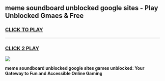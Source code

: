 
## meme soundboard unblocked google sites - Play Unblocked Gmaes & Free
<h3>
<a href="https://news.freeplayer.one?title=meme_soundboard_unblocked_google_sites&ref=23F">CLICK TO PLAY</a></h3>
<hr>

<h3>
<a href="https://news.freeplayer.one?title=meme_soundboard_unblocked_google_sites&ref=23F">CLICK 2 PLAY</a>
  
</h3>

<a href="https://news.freeplayer.one?title=meme_soundboard_unblocked_google_sites&ref=23F/"><img src="https://clearcache.store/games.png"></a>


**meme soundboard unblocked google sites games unblocked: Your Gateway to Fun and Accessible Online Gaming**
